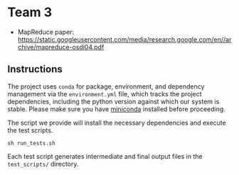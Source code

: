 # Team 3

* MapReduce paper: https://static.googleusercontent.com/media/research.google.com/en//archive/mapreduce-osdi04.pdf  

## Instructions
The project uses `conda` for package, environment, and dependency management via the `environment.yml` file, which tracks the project dependencies, including the python version against which our system is stable. Please make sure you have [miniconda](https://docs.conda.io/en/latest/miniconda.html) installed before proceeding. 

The script we provide will install the necessary dependencies and execute the test scripts.
```
sh run_tests.sh
```
Each test script generates intermediate and final output files in the `test_scripts/` directory.
